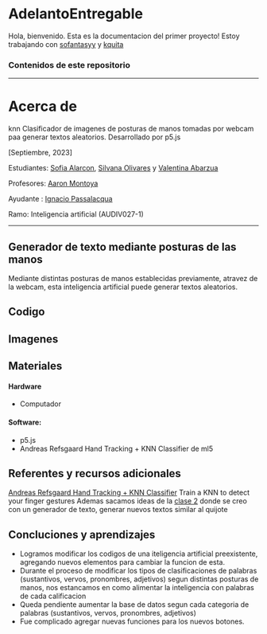 # AdelantoEntregable
Hola, bienvenido. 
Esta es la documentacion del primer proyecto!
Estoy trabajando con [sofantasyy](https://github.com/sofantasyy) y [kquita](https://github.com/kquita)

  ### Contenidos de este repositorio 


_____
# Acerca de 
knn Clasificador de imagenes de posturas de manos tomadas por webcam paa generar textos aleatorios. Desarrollado por p5.js

[Septiembre, 2023]

Estudiantes: [Sofia Alarcon](https://github.com/JustPili1), [Silvana Olivares](https://github.com/kquita) y [Valentina Abarzua](https://github.com/val3ntiina)

Profesores: [Aaron Montoya](https://github.com/montoyamoraga)

Ayudante : [Ignacio Passalacqua](https://github.com/ipassala)

Ramo: Inteligencia artificial (AUDIV027-1)
_____
## Generador de texto mediante posturas de las manos
Mediante distintas posturas de manos establecidas previamente, atravez de la webcam, esta inteligencia artificial puede generar textos aleatorios.

## Codigo

## Imagenes

## Materiales 
 #### Hardware
  + Computador

 #### Software: 
  + p5.js
  + Andreas Refsgaard Hand Tracking + KNN Classifier de ml5


## Referentes y recursos adicionales
[Andreas Refsgaard Hand Tracking + KNN Classifier](https://editor.p5js.org/AndreasRef/sketches/vyiGyVon9)
Train a KNN to detect your finger gestures
Ademas sacamos ideas de la [clase 2](https://github.com/Val3ntiinA/audiv027-2023-2/tree/main/clases/clase-02) donde se creo con un generador de texto, generar nuevos textos similar al quijote

## Concluciones y aprendizajes 
- Logramos modificar los codigos de una iteligencia artificial preexistente, agregando nuevos elementos para cambiar la funcion de esta.
- Durante el proceso de modificar los tipos de clasificaciones de palabras (sustantivos, vervos, pronombres, adjetivos) segun distintas posturas de manos, nos estancamos en como alimentar la inteligencia con palabras de cada calificacion
- Queda pendiente aumentar la base de datos segun cada categoria de palabras (sustantivos, vervos, pronombres, adjetivos)
- Fue complicado agregar nuevas funciones para los nuevos botones.

